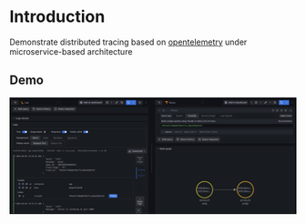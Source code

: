 # Introduction

Demonstrate distributed tracing based on [opentelemetry](https://opentelemetry.io/docs/) under microservice-based architecture

## Demo

![img](img/01.png)
